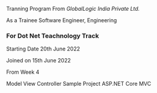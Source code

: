 Tranning Program From *GlobalLogic India Private Ltd.*

As a Trainee Software Engineer, Engineering

### For Dot Net Teachnology Track

Starting Date 20th June 2022

Joined on 15th June 2022

From Week 4

Model View Controller
Sample Project
ASP.NET Core MVC

